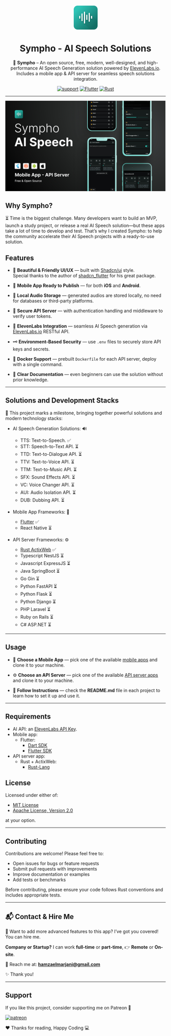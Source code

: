 <div align="center">

![Sympho-Logo](https://github.com/hamzaelmarjani/sympho/blob/68343a59fc64345da0e6cff2f27ed7e5a0a77a04/assets/sympho-logo.png?raw=true)

# Sympho - AI Speech Solutions

🎵 **Sympho** – An open source, free, modern, well-designed, and high-performance AI Speech Generation solution powered by
[ElevenLabs.io](https://elevenlabs.io/). Includes a mobile app & API server for seamless speech solutions integration.

[![support](https://img.shields.io/badge/Support-Open_Source-black?style=for-the-badge&logo=Patreon&logoColor=white)](https://www.patreon.com/elmarjanihamza/gift)
[![Flutter](https://img.shields.io/badge/Flutter-Repo-blue?style=for-the-badge&logo=flutter&logoColor=white)](https://github.com/hamzaelmarjani/sympho/tree/master/App/sympho-mobile-app-flutter)
[![Rust](https://img.shields.io/badge/Rust-Repo-orange?style=for-the-badge&logo=Rust&logoColor=white)](https://github.com/hamzaelmarjani/sympho/tree/master/API/sympho-api-rust)

</div>

---

![Sympho Feature Cover](https://github.com/hamzaelmarjani/sympho/blob/ae90bc0daa915fb653eceb615f174103384d2b6e/assets/feature-cover.jpg?raw=true)

## Why Sympho?

⏳ Time is the biggest challenge. Many developers want to build an MVP, launch a study project, or release a real AI
Speech solution—but these apps take a lot of time to develop and test. That’s why I created Sympho: to help the
community accelerate their AI Speech projects with a ready-to-use solution.

## Features

- 🎨 **Beautiful & Friendly UI/UX** — built with [Shadcn/ui](https://ui.shadcn.com/) style.  
  Special thanks to the author of [shadcn_flutter](https://pub.dev/packages/shadcn_flutter) for his great package.

- 📱 **Mobile App Ready to Publish** — for both **iOS** and **Android**.

- 🎵 **Local Audio Storage** — generated audios are stored locally, no need for databases or third-party platforms.

- 🔐 **Secure API Server** — with authentication handling and middleware to verify user tokens.

- 🤖 **ElevenLabs Integration** — seamless AI Speech generation
  via [ElevenLabs.io](https://elevenlabs.io/docs/api-reference/introduction) RESTful API.

- 🗝️ **Environment-Based Security** — use `.env` files to securely store API keys and secrets.

- 🐳 **Docker Support** — prebuilt `Dockerfile` for each API server, deploy with a single command.

- 📖 **Clear Documentation** — even beginners can use the solution without prior knowledge.

---

## Solutions and Development Stacks

🚀 This project marks a milestone, bringing together powerful solutions and modern technology stacks:

- AI Speech Generation Solutions: 🔊

  - TTS: Text-to-Speech. ✅
  - STT: Speech-to-Text API. ⏳
  - TTD: Text-to-Dialogue API. ⏳
  - TTV: Text-to-Voice API. ⏳
  - TTM: Text-to-Music API. ⏳
  - SFX: Sound Effects API. ⏳
  - VC: Voice Changer API. ⏳
  - AUI: Audio Isolation API. ⏳
  - DUB: Dubbing API. ⏳

- Mobile App Frameworks: 📱

  - [Flutter](https://github.com/hamzaelmarjani/sympho/tree/master/App/sympho-mobile-app-flutter) ✅
  - React Native ⏳

- API Server Frameworks: ⚙️
  - [Rust ActixWeb](https://github.com/hamzaelmarjani/sympho/tree/master/API/sympho-api-rust) ✅
  - Typescript NestJS ⏳
  - Javascript ExpressJS ⏳
  - Java SpringBoot ⏳
  - Go Gin ⏳
  - Python FastAPI ⏳
  - Python Flask ⏳
  - Python Django ⏳
  - PHP Laravel ⏳
  - Ruby on Rails ⏳
  - C# ASP.NET ⏳

---

## Usage

- 📲 **Choose a Mobile App** — pick one of the available [mobile apps](https://github.com/hamzaelmarjani/sympho/tree/master/App) and clone it to your machine.

- ⚙️ **Choose an API Server** — pick one of the available [API server apps](https://github.com/hamzaelmarjani/sympho/tree/master/API) and clone it to your machine.

- 📖 **Follow Instructions** — check the **README.md** file in each project to learn how to set it up and use it.

---

## Requirements

- AI API: an [ElevenLabs API Key](https://elevenlabs.io/app/developers/api-keys).
- Mobile app:
  - Flutter:
    - [Dart SDK](https://dart.dev/get-dart)
    - [Flutter SDK](https://docs.flutter.dev/get-started/install)
- API server app:
  - Rust + ActixWeb:
    - [Rust-Lang](https://www.rust-lang.org/learn/get-started)

## License

Licensed under either of:

- [MIT License](LICENSE-MIT)
- [Apache License, Version 2.0](LICENSE-APACHE)

at your option.

---

## Contributing

Contributions are welcome! Please feel free to:

- Open issues for bugs or feature requests
- Submit pull requests with improvements
- Improve documentation or examples
- Add tests or benchmarks

Before contributing, please ensure your code follows Rust conventions and includes appropriate tests.

---

## 📬 Contact & Hire Me

🚀 Want to add more advanced features to this app? I’ve got you covered! You can hire me.

**Company or Startup?** I can work **full-time** or **part-time**, 👉 **Remote** or **On-site**.

💌 Reach me at: **hamzaelmarjani@gmail.com**

✨ Thank you!

---

## Support

If you like this project, consider supporting me on Patreon 💖

[![patreon](https://img.shields.io/badge/Support-Open_Source-black?style=for-the-badge&logo=Patreon&logoColor=white)](https://www.patreon.com/elmarjanihamza/gift)

❤️ Thanks for reading, Happy Coding 💻
